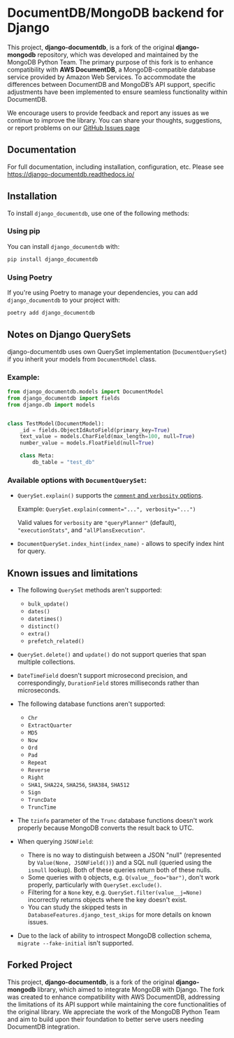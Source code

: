 # DocumentDB/MongoDB backend for Django

This project, **django-documentdb**, is a fork of the original **django-mongodb** repository, which was developed and maintained by the MongoDB Python Team. The primary purpose of this fork is to enhance compatibility with **AWS DocumentDB**, a MongoDB-compatible database service provided by Amazon Web Services. To accommodate the differences between DocumentDB and MongoDB’s API support, specific adjustments have been implemented to ensure seamless functionality within DocumentDB.

We encourage users to provide feedback and report any issues as we continue to improve the library. You can share your thoughts, suggestions, or report problems on our [GitHub Issues page](https://github.com/iYasha/django-documentdb/issues)

## Documentation
For full documentation, including installation, configuration, etc. Please see https://django-documentdb.readthedocs.io/

## Installation

To install `django_documentdb`, use one of the following methods:

### Using pip

You can install `django_documentdb` with:

```bash
pip install django_documentdb
```

### Using Poetry

If you're using Poetry to manage your dependencies, you can add `django_documentdb` to your project with:

```bash
poetry add django_documentdb
```

## Notes on Django QuerySets

django-documentdb uses own QuerySet implementation (`DocumentQuerySet`) if you inherit your models from `DocumentModel` class.

### Example:

```python
from django_documentdb.models import DocumentModel
from django_documentdb import fields
from django.db import models


class TestModel(DocumentModel):
    _id = fields.ObjectIdAutoField(primary_key=True)
    text_value = models.CharField(max_length=100, null=True)
    number_value = models.FloatField(null=True)

    class Meta:
        db_table = "test_db"
```

### Available options with `DocumentQuerySet`:

* `QuerySet.explain()` supports the [`comment` and `verbosity` options](
  https://www.mongodb.com/docs/manual/reference/command/explain/#command-fields).

   Example: `QuerySet.explain(comment="...", verbosity="...")`

   Valid values for `verbosity` are `"queryPlanner"` (default),
   `"executionStats"`, and `"allPlansExecution"`.
* `DocumentQuerySet.index_hint(index_name)` - allows to specify index hint for query.

## Known issues and limitations

- The following `QuerySet` methods aren't supported:
  - `bulk_update()`
  - `dates()`
  - `datetimes()`
  - `distinct()`
  - `extra()`
  - `prefetch_related()`

- `QuerySet.delete()` and `update()` do not support queries that span multiple
  collections.

- `DateTimeField` doesn't support microsecond precision, and correspondingly,
  `DurationField` stores milliseconds rather than microseconds.

- The following database functions aren't supported:
    - `Chr`
    - `ExtractQuarter`
    - `MD5`
    - `Now`
    - `Ord`
    - `Pad`
    - `Repeat`
    - `Reverse`
    - `Right`
    - `SHA1`, `SHA224`, `SHA256`, `SHA384`, `SHA512`
    - `Sign`
    - `TruncDate`
    - `TruncTime`

- The `tzinfo` parameter of the `Trunc` database functions doesn't work
  properly because MongoDB converts the result back to UTC.

- When querying `JSONField`:
  - There is no way to distinguish between a JSON "null" (represented by
    `Value(None, JSONField())`) and a SQL null (queried using the `isnull`
    lookup). Both of these queries return both of these nulls.
  - Some queries with `Q` objects, e.g. `Q(value__foo="bar")`, don't work
    properly, particularly with `QuerySet.exclude()`.
  - Filtering for a `None` key, e.g. `QuerySet.filter(value__j=None)`
    incorrectly returns objects where the key doesn't exist.
  - You can study the skipped tests in `DatabaseFeatures.django_test_skips` for
    more details on known issues.

- Due to the lack of ability to introspect MongoDB collection schema,
  `migrate --fake-initial` isn't supported.

## Forked Project

This project, **django-documentdb**, is a fork of the original **django-mongodb** library, which aimed to integrate MongoDB with Django. The fork was created to enhance compatibility with AWS DocumentDB, addressing the limitations of its API support while maintaining the core functionalities of the original library. We appreciate the work of the MongoDB Python Team and aim to build upon their foundation to better serve users needing DocumentDB integration.
